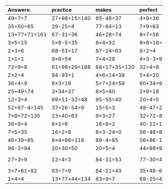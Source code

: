 | Answers: | practice | makes | perfect | ! |
| :--- | :--- | :--- | :--- | :--- |
| 49÷7=7 | 27+98+15=140 | 85-48=37 | 4×9=36 | 99-9=90 | 
| 35+50=85 | 29-25=4 | 77-64=13 | 7×9=63 | 5×8-35=5 | 
| 13+77+71=161 | 67-31=36 | 46+28=74 | 8×7=56 | 94-43=51 | 
| 3×5=15 | 5×8-5=35 | 8×4=32 | 8×8+16=80 | 3×6=18 | 
| 2×3=6 | 68-51=17 | 87-24=63 | 8÷2=4 | 31-28=3 | 
| 1×1=1 | 9×6=54 | 7×4=28 | 4×3-3=9 | 82-37=45 | 
| 72÷9=8 | 61+98+29=188 | 68+17+35=120 | 32÷4=8 | 9×6+5=59 | 
| 2×2=4 | 94-93=1 | 4×6+14=38 | 5×4=20 | 6×8=48 | 
| 36÷4=9 | 6×3=18 | 5×7+24=59 | 60+34=94 | 72÷8=9 | 
| 25+49=74 | 3+34=37 | 8×5=40 | 2×9=18 | 42-5=37 | 
| 12÷3=4 | 69+11-32=48 | 95-55=40 | 20÷4=5 | 6×9=54 | 
| 52+97-4=145 | 37+26-54=9 | 15÷5=3 | 49-47=2 | 48÷6=8 | 
| 7×9+72=135 | 23+40=63 | 9×3=27 | 32+72-84=20 | 4×7=28 | 
| 36÷9=4 | 6×1=6 | 16÷8=2 | 40-22=18 | 3×3-5=4 | 
| 7×5=35 | 16÷2=8 | 8×3-24=0 | 56-48=8 | 1×6=6 | 
| 46+39=85 | 8×4+86=118 | 89-4=85 | 56+86-1=141 | 7×8=56 | 
| 96-2=94 | 20+30=50 | 20÷5=4 | 44+99+98=241 | 9×7=63 | 
| 27÷3=9 | 12÷4=3 | 84-31=53 | 77-30=47 | 6+98-19=85 | 
| 3×7+61=82 | 63÷7=9 | 64-21=43 | 35+48-61=22 | 12÷6=2 | 
| 1×4=4 | 13+77+44=134 | 63÷9=7 | 69-25=44 | 1×3=3 | 
